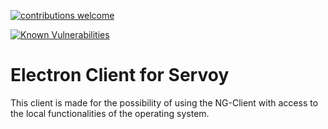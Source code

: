 [![contributions welcome](https://img.shields.io/badge/contributions-welcome-brightgreen.svg?style=flat)](https://github.com/dwyl/esta/issues)

[![Known Vulnerabilities](https://snyk.io/test/github/DionDavid/electron/badge.svg?targetFile=ElectronClient/app/package.json)](https://snyk.io/test/github/DionDavid/electron) 

# Electron Client for Servoy

This client is made for the possibility of using the NG-Client with access to the local functionalities of the operating system.
